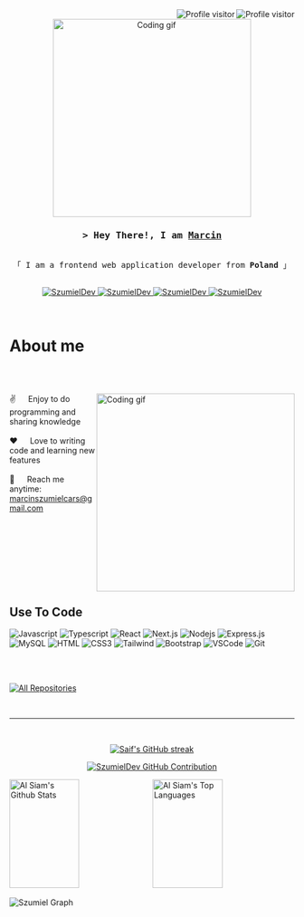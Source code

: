 <a href="https://www.linkedin.com/in/marcin-szumiel">
  <img align="right" src="https://komarev.com/ghpvc/?username=SzumielDev&label=Visitors&color=0e75b6&style=flat" alt="Profile visitor" />
</a>

<a href="https://komarev.com/ghpvc/?username=alsiam">
  <img align="right" src="https://komarev.com/ghpvc/?username=alsiam&label=Visitors&color=0e75b6&style=flat" alt="Profile visitor" />
</a>
<br />

<div align="center">
        <img align="center" width="350" src="/assets/avatar.gif" alt="Coding gif" />
</div>

<h3 align="center">
        <samp>&gt; Hey There!, I am
                <b><a target="_blank" href="https://www.linkedin.com/in/marcin-szumiel">Marcin</a></b>
        </samp>
</h3>

<p align="center"> 
  <samp>
    <br>
    「 I am a frontend web application developer from <b>Poland</b> 」
    <br>
    <br>
  </samp>
</p>

<p align="center">
 <a href="https://www.linkedin.com/in/marcin-szumiel/" target="blank">
  <img src="https://img.shields.io/badge/Website-DC143C?style=for-the-badge&logo=medium&logoColor=white" alt="SzumielDev" />
 </a>
 <a href="https://www.linkedin.com/in/marcin-szumiel/" target="_blank">
  <img src="https://img.shields.io/badge/LinkedIn-0077B5?style=for-the-badge&logo=linkedin&logoColor=white" alt="SzumielDev"/>
 </a>
 <a href="https://www.instagram.com/marcinszumiel/" target="_blank">
  <img src="https://img.shields.io/badge/Instagram-fe4164?style=for-the-badge&logo=instagram&logoColor=white" alt="SzumielDev" />
 </a> 
 <a href="https://www.facebook.com/marcin.szumiel/" target="_blank">
  <img src="https://img.shields.io/badge/Facebook-20BEFF?&style=for-the-badge&logo=facebook&logoColor=white" alt="SzumielDev"  />
  </a> 
</p>
<br />

# About me

<br />
<br />

<p>
 <img align="right" width="350" src="/assets/programmer.gif" alt="Coding gif" />
  
 ✌️ &emsp; Enjoy to do programming and sharing knowledge <br/><br/>
 ❤️ &emsp; Love to writing code and learning new features<br/><br/>
 📧 &emsp; Reach me anytime: marcinszumielcars@gmail.com<br/><br/>

</p>

<br/>
<br/>
<br/>
<br/>
<br/>
<br/>

## Use To Code

![Javascript](https://img.shields.io/badge/Javascript-F0DB4F?style=for-the-badge&labelColor=black&logo=javascript&logoColor=F0DB4F)
![Typescript](https://img.shields.io/badge/Typescript-007acc?style=for-the-badge&labelColor=black&logo=typescript&logoColor=007acc)
![React](https://img.shields.io/badge/-React-61DBFB?style=for-the-badge&labelColor=black&logo=react&logoColor=61DBFB)
![Next.js](https://img.shields.io/badge/next.js-000000?style=for-the-badge&logo=nextdotjs&logoColor=white)
![Nodejs](https://img.shields.io/badge/Nodejs-3C873A?style=for-the-badge&labelColor=black&logo=node.js&logoColor=3C873A)
![Express.js](https://img.shields.io/badge/Express.js-000000?style=for-the-badge&logo=express&logoColor=white)
![MySQL](https://img.shields.io/badge/MySQL-4EA94B?style=for-the-badge&logo=mongodb&logoColor=white)
![HTML](https://img.shields.io/badge/HTML5-E34F26?style=for-the-badge&logo=html5&logoColor=white)
![CSS3](https://img.shields.io/badge/CSS3-1572B6?style=for-the-badge&logo=css3&logoColor=white)
![Tailwind](https://img.shields.io/badge/Tailwind_CSS-092749?style=for-the-badge&logo=tailwindcss&logoColor=06B6D4&labelColor=000000)
![Bootstrap](https://img.shields.io/badge/Bootstrap-563D7C?style=for-the-badge&logo=bootstrap&logoColor=white)
![VSCode](https://img.shields.io/badge/Visual_Studio-0078d7?style=for-the-badge&logo=visual%20studio&logoColor=white)
![Git](https://img.shields.io/badge/Git-F05032?style=for-the-badge&logo=git&logoColor=white)

<br/>
<br/>

<p align="left">
  <a href="https://github.com/SzumielDev?tab=repositories" target="_blank"><img alt="All Repositories" title="All Repositories" src="https://img.shields.io/badge/-All%20Repos-2962FF?style=for-the-badge&logo=koding&logoColor=white"/></a>
</p>

<br/>
<hr/>
<br/>

<p align="center">
  <a href="https://github.com/SzumielDev">
    <img src="https://github-readme-streak-stats.herokuapp.com/?user=SzumielDev&theme=radical&border=7F3FBF&background=0D1117" alt="Saif's GitHub streak"/>
  </a>
</p>

<p align="center">
  <a href="https://github.com/SzumielDev">
    <img src="https://github-profile-summary-cards.vercel.app/api/cards/profile-details?username=SzumielDev&theme=radical" alt="SzumielDev GitHub Contribution"/>
  </a>
</p>

<a>
    <a href="https://github.com/SzumielDev"><img alt="Al Siam's Github Stats" src="https://denvercoder1-github-readme-stats.vercel.app/api?username=SzumielDev&show_icons=true&count_private=true&theme=react&border_color=7F3FBF&bg_color=0D1117&title_color=F85D7F&icon_color=F8D866" height="192px" width="49.5%"/></a>
  <a href="https://github.com/SzumielDev"><img alt="Al Siam's Top Languages" src="https://denvercoder1-github-readme-stats.vercel.app/api/top-langs/?username=SzumielDev&langs_count=8&layout=compact&theme=react&border_color=7F3FBF&bg_color=0D1117&title_color=F85D7F&icon_color=F8D866" height="192px" width="49.5%"/></a>
  <br/>
</a>

![Szumiel Graph](https://github-readme-activity-graph.vercel.app/graph?username=SzumielDev&custom_title=SzumielDev%20GitHub%20Activity%20Graph&bg_color=0D1117&color=7F3FBF&line=7F3FBF&point=7F3FBF&area_color=FFFFFF&title_color=FFFFFF&area=true)
